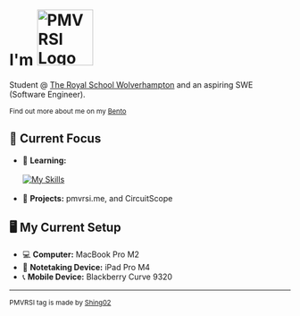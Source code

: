   <h1 style="vertical-align: middle">
      I'm <img src="https://pmvrsi.me/pmvrsi.png" alt="PMVRSI Logo" width="100">
  </h1>

Student @ <a href="https://www.theroyalschool.co.uk/">The Royal School Wolverhampton</a> and an aspiring SWE (Software Engineer).  <br>

<p style="font-size: 12px;"> Find out more about me on my <a href="https://bento.me/paramveer">Bento</a></p> 

  ## 🔭 Current Focus
  * 🌱 **Learning:** <br><br>
    [![My Skills](https://skillicons.dev/icons?i=html,css,js,py,swift&perline=5&theme=light&size=32)](https://skillicons.dev) 
    <br><br>
  * 📁 **Projects:** pmvrsi.me, and CircuitScope

  ## 🖥️ My Current Setup
  * 💻  **Computer:** MacBook Pro M2
  * 📱 **Notetaking Device:** iPad Pro M4
  * 📞 **Mobile Device:** Blackberry Curve 9320

  ---

  <p style="font-size: 12px;">PMVRSI tag is made by <a href="https://www.youtube.com/@Shing02tv">Shing02</a></p>
</div>
